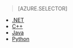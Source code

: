 > [AZURE.SELECTOR]
- [.NET](../articles/storage/storage-dotnet-how-to-use-files.md)
- [C++](../articles/storage/storage-c-plus-plus-how-to-use-files.md)
- [Java](../articles/storage/storage-java-how-to-use-file-storage.md)
- [Python](../articles/storage/storage-python-how-to-use-file-storage.md)
